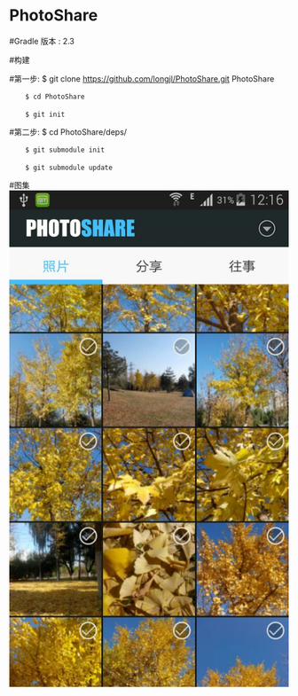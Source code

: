 # PhotoShare

#Gradle 版本 : 2.3

#构建

#第一步:
        $ git clone https://github.com/longjl/PhotoShare.git PhotoShare

        $ cd PhotoShare

        $ git init

#第二步:
        $ cd PhotoShare/deps/

        $ git submodule init

        $ git submodule update
        
        
#图集
 ![image](https://github.com/longjl/PhotoShare/blob/master/photo01.jpg)
